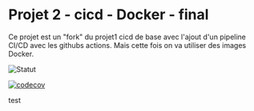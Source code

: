 # Projet 2 - cicd - Docker - final

Ce projet est un "fork" du projet1 cicd de base avec l'ajout d'un pipeline CI/CD avec les githubs actions.
Mais cette fois on va utiliser des images Docker.

![Statut](https://github.com/HenriTeinturier/projet2-cicd-final/actions/workflows/cicd.yml/badge.svg)

[![codecov](https://codecov.io/gh/HenriTeinturier/projet2-cicd-final/graph/badge.svg?token=MWDSHUXZBS)](https://codecov.io/gh/HenriTeinturier/projet2-cicd-final)

test
